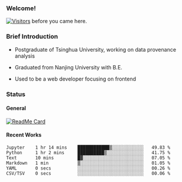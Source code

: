 ### Welcome!

[![Visitors](https://visitor-badge.laobi.icu/badge?page_id=HermitSun.HermitSun)]() before you came here.

### Brief Introduction

- Postgraduate of Tsinghua University, working on data provenance analysis

- Graduated from Nanjing University with B.E.

- Used to be a web developer focusing on frontend

### Status

#### General

[![ReadMe Card](https://github-readme-stats.hermitsun.vercel.app/api?username=HermitSun&count_private=true&show_icons=true)]()

#### Recent Works

<!--START_SECTION:waka-->

```text
Jupyter    1 hr 14 mins    ████████████▒░░░░░░░░░░░░   49.83 %
Python     1 hr 2 mins     ██████████▒░░░░░░░░░░░░░░   41.75 %
Text       10 mins         █▓░░░░░░░░░░░░░░░░░░░░░░░   07.05 %
Markdown   1 min           ▒░░░░░░░░░░░░░░░░░░░░░░░░   01.05 %
YAML       0 secs          ░░░░░░░░░░░░░░░░░░░░░░░░░   00.26 %
CSV/TSV    0 secs          ░░░░░░░░░░░░░░░░░░░░░░░░░   00.06 %
```

<!--END_SECTION:waka-->
